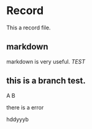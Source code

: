 # Record
 This a record file.
## markdown 
  markdown is very useful.
  *TEST*

## this is a branch test.

A B

there is a error

hddyyyb













